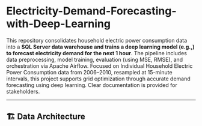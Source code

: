 # Electricity-Demand-Forecasting-with-Deep-Learning
This repository consolidates household electric power consumption data into a **SQL Server data warehouse and trains a deep learning model (e.g.,) to forecast electricity demand for the next 1 hour**. The pipeline includes data preprocessing, model training, evaluation (using MSE, RMSE), and orchestration via Apache Airflow. Focused on Individual Household Electric Power Consumption data from 2006–2010, resampled at 15-minute intervals, this project supports grid optimization through accurate demand forecasting using deep learning. Clear documentation is provided for stakeholders.

---
## 🏗️ Data Architecture

